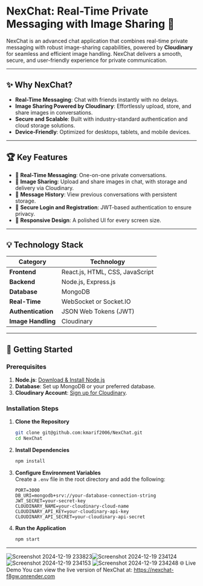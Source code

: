 # **NexChat: Real-Time Private Messaging with Image Sharing** 🚀

NexChat is an advanced chat application that combines real-time private messaging with robust image-sharing capabilities, powered by **Cloudinary** for seamless and efficient image handling. NexChat delivers a smooth, secure, and user-friendly experience for private communication.

---

## **✨ Why NexChat?**
- **Real-Time Messaging**: Chat with friends instantly with no delays.  
- **Image Sharing Powered by Cloudinary**: Effortlessly upload, store, and share images in conversations.  
- **Secure and Scalable**: Built with industry-standard authentication and cloud storage solutions.  
- **Device-Friendly**: Optimized for desktops, tablets, and mobile devices.

---

## **🏆 Key Features**
- 🔹 **Real-Time Messaging**: One-on-one private conversations.  
- 🔹 **Image Sharing**: Upload and share images in chat, with storage and delivery via Cloudinary.  
- 🔹 **Message History**: View previous conversations with persistent storage.  
- 🔹 **Secure Login and Registration**: JWT-based authentication to ensure privacy.  
- 🔹 **Responsive Design**: A polished UI for every screen size.

---

## **💡 Technology Stack**
| **Category**     | **Technology**                |  
|-------------------|-------------------------------|  
| **Frontend**      | React.js, HTML, CSS, JavaScript |  
| **Backend**       | Node.js, Express.js          |  
| **Database**      | MongoDB                      |  
| **Real-Time**     | WebSocket or Socket.IO       |  
| **Authentication**| JSON Web Tokens (JWT)        |  
| **Image Handling**| Cloudinary                   |  

---

## **🚀 Getting Started**

### **Prerequisites**
1. **Node.js**: [Download & Install Node.js](https://nodejs.org)  
2. **Database**: Set up MongoDB or your preferred database.  
3. **Cloudinary Account**: [Sign up for Cloudinary](https://cloudinary.com).

### **Installation Steps**
1. **Clone the Repository**  
   ```bash  
   git clone git@github.com:kmarif2006/NexChat.git  
   cd NexChat  
   ```  

2. **Install Dependencies**  
   ```bash  
   npm install  
   ```  

3. **Configure Environment Variables**  
   Create a `.env` file in the root directory and add the following:  
   ```env  
   PORT=3000  
   DB_URI=mongodb+srv://your-database-connection-string  
   JWT_SECRET=your-secret-key  
   CLOUDINARY_NAME=your-cloudinary-cloud-name  
   CLOUDINARY_API_KEY=your-cloudinary-api-key  
   CLOUDINARY_API_SECRET=your-cloudinary-api-secret  
   ```  

4. **Run the Application**  
   ```bash  
   npm start  
   ```  


---

![Screenshot 2024-12-19 233823](https://github.com/user-attachments/assets/d5d28e4e-df74-4f1f-8b65-11f646e7b81d)![Screenshot 2024-12-19 234124](https://github.com/user-attachments/assets/0c1e7664-c403-4541-a688-75ddfe0bcd82)![Screenshot 2024-12-19 234153](https://github.com/user-attachments/assets/1e78a2ce-1162-404b-b308-3caa1471bb63)
![Screenshot 2024-12-19 234248](https://github.com/user-attachments/assets/594d526b-4d94-460e-839c-aaeb03328be2)
🌐 Live Demo
You can view the live version of NexChat at:
https://nexchat-f8gw.onrender.com

